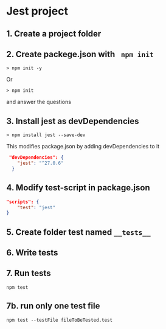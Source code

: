 # Jest project

## 1. Create a project folder

## 2. Create packege.json with ` npm init`

```shell
> npm init -y
```

Or

```shell
> npm init
```

and answer the questions

## 3. Install jest as devDependencies

```shell
> npm install jest --save-dev
```

This modifies package.json by adding
devDependencies to it

```json
 "devDependencies": {
    "jest": "^27.0.6"
  }
```

## 4. Modify test-script in package.json

```json
"scripts": {
    "test": "jest"
}
```

## 5. Create folder test named `__tests__`

## 6. Write tests

## 7. Run tests

```shell
npm test
```

## 7b. run only one test file

```shell
npm test --testFile fileToBeTested.test

```

